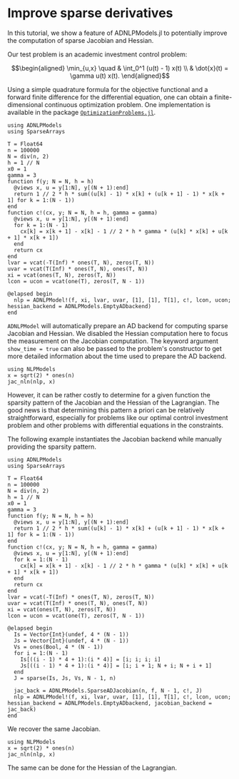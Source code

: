 # Improve sparse derivatives

In this tutorial, we show a feature of ADNLPModels.jl to potentially improve the computation of sparse Jacobian and Hessian.

Our test problem is an academic investment control problem:

```math
\begin{aligned}
\min_{u,x} \quad & \int_0^1 (u(t) - 1) x(t) \\
& \dot{x}(t) = \gamma u(t) x(t).
\end{aligned}
```

Using a simple quadrature formula for the objective functional and a forward finite difference for the differential equation, one can obtain a finite-dimensional continuous optimization problem.
One implementation is available in the package [`OptimizationProblems.jl`](https://github.com/JuliaSmoothOptimizers/OptimizationProblems.jl).

```@example ex1
using ADNLPModels
using SparseArrays

T = Float64
n = 100000
N = div(n, 2)
h = 1 // N
x0 = 1
gamma = 3
function f(y; N = N, h = h)
  @views x, u = y[1:N], y[(N + 1):end]
  return 1 // 2 * h * sum((u[k] - 1) * x[k] + (u[k + 1] - 1) * x[k + 1] for k = 1:(N - 1))
end
function c!(cx, y; N = N, h = h, gamma = gamma)
  @views x, u = y[1:N], y[(N + 1):end]
  for k = 1:(N - 1)
    cx[k] = x[k + 1] - x[k] - 1 // 2 * h * gamma * (u[k] * x[k] + u[k + 1] * x[k + 1])
  end
  return cx
end
lvar = vcat(-T(Inf) * ones(T, N), zeros(T, N))
uvar = vcat(T(Inf) * ones(T, N), ones(T, N))
xi = vcat(ones(T, N), zeros(T, N))
lcon = ucon = vcat(one(T), zeros(T, N - 1))

@elapsed begin
  nlp = ADNLPModel!(f, xi, lvar, uvar, [1], [1], T[1], c!, lcon, ucon; hessian_backend = ADNLPModels.EmptyADbackend)
end

```

`ADNLPModel` will automatically prepare an AD backend for computing sparse Jacobian and Hessian.
We disabled the Hessian computation here to focus the measurement on the Jacobian computation.
The keyword argument `show_time = true` can also be passed to the problem's constructor to get more detailed information about the time used to prepare the AD backend.

```@example ex1
using NLPModels
x = sqrt(2) * ones(n)
jac_nln(nlp, x)
```

However, it can be rather costly to determine for a given function the sparsity pattern of the Jacobian and the Hessian of the Lagrangian.
The good news is that determining this pattern a priori can be relatively straightforward, especially for problems like our optimal control investment problem and other problems with differential equations in the constraints.

The following example instantiates the Jacobian backend while manually providing the sparsity pattern.

```@example ex2
using ADNLPModels
using SparseArrays

T = Float64
n = 100000
N = div(n, 2)
h = 1 // N
x0 = 1
gamma = 3
function f(y; N = N, h = h)
  @views x, u = y[1:N], y[(N + 1):end]
  return 1 // 2 * h * sum((u[k] - 1) * x[k] + (u[k + 1] - 1) * x[k + 1] for k = 1:(N - 1))
end
function c!(cx, y; N = N, h = h, gamma = gamma)
  @views x, u = y[1:N], y[(N + 1):end]
  for k = 1:(N - 1)
    cx[k] = x[k + 1] - x[k] - 1 // 2 * h * gamma * (u[k] * x[k] + u[k + 1] * x[k + 1])
  end
  return cx
end
lvar = vcat(-T(Inf) * ones(T, N), zeros(T, N))
uvar = vcat(T(Inf) * ones(T, N), ones(T, N))
xi = vcat(ones(T, N), zeros(T, N))
lcon = ucon = vcat(one(T), zeros(T, N - 1))

@elapsed begin
  Is = Vector{Int}(undef, 4 * (N - 1))
  Js = Vector{Int}(undef, 4 * (N - 1))
  Vs = ones(Bool, 4 * (N - 1))
  for i = 1:(N - 1)
    Is[((i - 1) * 4 + 1):(i * 4)] = [i; i; i; i]
    Js[((i - 1) * 4 + 1):(i * 4)] = [i; i + 1; N + i; N + i + 1]
  end
  J = sparse(Is, Js, Vs, N - 1, n)

  jac_back = ADNLPModels.SparseADJacobian(n, f, N - 1, c!, J)
  nlp = ADNLPModel!(f, xi, lvar, uvar, [1], [1], T[1], c!, lcon, ucon; hessian_backend = ADNLPModels.EmptyADbackend, jacobian_backend = jac_back)
end
```

We recover the same Jacobian.

```@example ex2
using NLPModels
x = sqrt(2) * ones(n)
jac_nln(nlp, x)
```

The same can be done for the Hessian of the Lagrangian.
